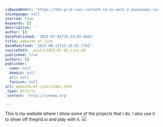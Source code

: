 ```yaml
---
isBasedOnUrl: 'https://the-grid-user-content.s3-us-west-2.amazonaws.com/14e48499-7e9a-4ed1-936b-044e84a1f4dd.jpg'
inLanguage: null
starred: true
keywords: []
description: ''
author: []
datePublished: '2015-07-01T16:33:45.664Z'
title: website of ijon
dateModified: '2015-08-21T12:26:55.778Z'
sourcePath: _posts/2015-07-01-ijon.md
published: true
authors: []
publisher:
  name: null
  domain: null
  url: null
  favicon: null
url: website-of-ijon/index.html
_type: Article
_context: 'http://schema.org'

---
```

This is my website where I show some of the projects that I do. I also use it to show off thegrid.io and play with it.
![](https://the-grid-user-content.s3-us-west-2.amazonaws.com/14e48499-7e9a-4ed1-936b-044e84a1f4dd.jpg)